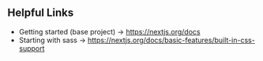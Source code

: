 ## Helpful Links 
- Getting started (base project) -> https://nextjs.org/docs
- Starting with sass -> https://nextjs.org/docs/basic-features/built-in-css-support
